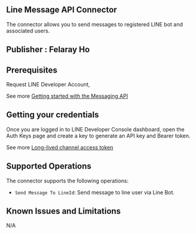 
## Line Message API Connector

The connector allows you to send messages to registered LINE bot and associated users.

## Publisher : Felaray Ho

## Prerequisites

Request LINE Developer Account,

See more [Getting started with the Messaging API](https://developers.line.biz/en/docs/messaging-api/getting-started)

## Getting your credentials

Once you are logged in to LINE Developer Console dashboard, open the Auth Keys page and create a key to generate an API key and Bearer token.

See more [Long-lived channel access token](https://developers.line.biz/en/docs/messaging-api/channel-access-tokens/#long-lived-channel-access-tokens)

## Supported Operations
The connector supports the following operations:
* `Send Message To LineId`: Send message to line user via Line Bot.

## Known Issues and Limitations
N/A